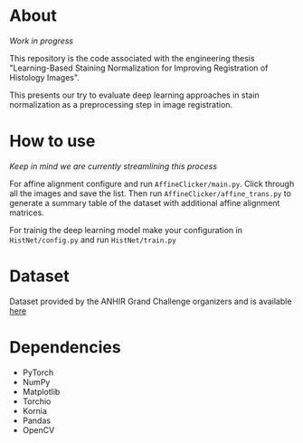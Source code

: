 # About

*Work in progress*

This repository is the code associated with the engineering thesis "Learning-Based Staining Normalization for Improving Registration of Histology Images".

This presents our try to evaluate deep learning approaches in stain normalization as a preprocessing step in image registration.

# How to use

*Keep in mind we are currently streamlining this process*

For affine alignment configure and run `AffineClicker/main.py`. Click through all the images and save the list.
Then run `AffineClicker/affine_trans.py` to generate a summary table of the dataset with additional affine alignment matrices.

For trainig the deep learning model make your configuration in `HistNet/config.py` and run `HistNet/train.py`

# Dataset

Dataset provided by the ANHIR Grand Challenge organizers and is available [here](https://anhir.grand-challenge.org/Data/)

# Dependencies

- PyTorch
- NumPy
- Matplotlib
- Torchio
- Kornia
- Pandas
- OpenCV